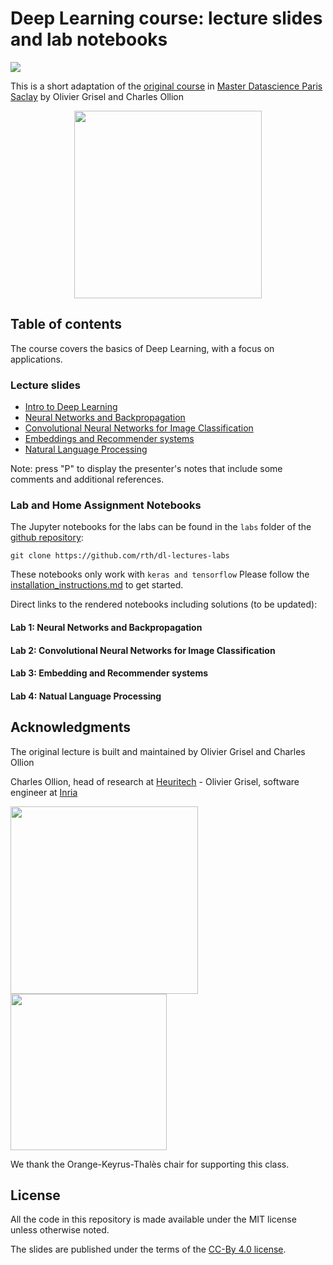 # Deep Learning course: lecture slides and lab notebooks

<a href="https://mybinder.org/v2/gh/rth/dl-lectures-labs/master">
  <img src="https://mybinder.org/badge.svg" />
</a>

This is a short adaptation of the
[original course](https://github.com/m2dsupsdlclass/lectures-labs) in
[Master Datascience Paris Saclay](http://datascience-x-master-paris-saclay.fr)
by Olivier Grisel and Charles Ollion  


<p style="text-align: center">
<a href="http://datascience-x-master-paris-saclay.fr/"><img
  src="slides/03_conv_nets/images/Logo_Master_Datascience.png" width="300"/></a>
</p>


## Table of contents

The course covers the basics of Deep Learning, with a focus on applications.

### Lecture slides

  - [Intro to Deep Learning](https://s3-eu-west-1.amazonaws.com/public-sym/dl-lectures-labs/01_intro_to_deep_learning/index.html)
  - [Neural Networks and Backpropagation](https://s3-eu-west-1.amazonaws.com/public-sym/dl-lectures-labs/02_backprop/index.html)
  - [Convolutional Neural Networks for Image Classification](https://s3-eu-west-1.amazonaws.com/public-sym/dl-lectures-labs/03_conv_nets/index.html)
  - [Embeddings and Recommender systems](https://s3-eu-west-1.amazonaws.com/public-sym/dl-lectures-labs/04_recommender_systems/index.html)
  - [Natural Language Processing](https://s3-eu-west-1.amazonaws.com/public-sym/dl-lectures-labs/05_deep_nlp/index.html)

Note: press "P" to display the presenter's notes that include some comments and
additional references.

### Lab and Home Assignment Notebooks

The Jupyter notebooks for the labs can be found in the `labs` folder of
the [github repository](https://github.com/rth/dl-lectures-labs/):

    git clone https://github.com/rth/dl-lectures-labs

These notebooks only work with `keras and tensorflow`
Please follow the [installation\_instructions.md](
https://github.com/rth/dl-lectures-labs/blob/master/installation_instructions.md)
to get started.

Direct links to the rendered notebooks including solutions (to be updated): 

#### Lab 1: Neural Networks and Backpropagation

#### Lab 2: Convolutional Neural Networks for Image Classification

#### Lab 3: Embedding and Recommender systems

#### Lab 4: Natual Language Processing

## Acknowledgments

The original lecture is built and maintained by Olivier Grisel and Charles Ollion

Charles Ollion, head of research at [Heuritech](http://www.heuritech.com) -
Olivier Grisel, software engineer at
[Inria](https://team.inria.fr/parietal/en)

<a href="http://www.heuritech.com"> <img src="slides/03_conv_nets/images/heuritech-logo.png" width="300"/></a>
<a href="https://team.inria.fr/parietal/en"><img src="slides/03_conv_nets/images/inria-logo.png" width="250"/></a>

We thank the  Orange-Keyrus-Thalès chair for supporting this class.

## License

All the code in this repository is made available under the MIT license
unless otherwise noted.

The slides are published under the terms of the [CC-By 4.0
license](https://creativecommons.org/licenses/by/4.0/).
